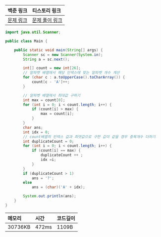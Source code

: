 | 백준 링크                                         | 티스토리 링크                                       |
|:----------------------------------------------|:----------------------------------------------|
| [문제 링크](https://www.acmicpc.net/problem/1157) | [문제 풀이 링크](https://strong-park.tistory.com/8) |


```java
import java.util.Scanner;

public class Main {

    public static void main(String[] args) {
        Scanner sc = new Scanner(System.in);
        String a = sc.next();

        int[] count = new int[26];
        // 알파벳 배열에서 해당 인덱스에 맞는 알파벳 개수 계산
        for (char c : a.toUpperCase().toCharArray()) {
            count[c - 'A']++;
        }

        // 알파벳 배열에서 최대값 구하기
        int max = count[0];
        for (int i = 0; i < count.length; i++) {
            if (count[i] > max) {
                max = count[i];
            }
        }
        char ans;
        int idx = 0;
        // count배열의 인덱스 값과 최댓값으로 구한 값이 같을 경우 중복개수 더하기
        int duplicateCount = 0;
        for (int i = 0; i < count.length; i++) {
            if (count[i] == max) {
                duplicateCount ++ ;
                idx =i;
            }
        }
        if (duplicateCount > 1)
            ans = '?';
        else
            ans = (char)('A' + idx);

        System.out.println(ans);
    }
}
```

| 메모리     | 시간    | 코드길이 |
|:--------|:------|:-----|
| 30736KB | 472ms | 1109B    |